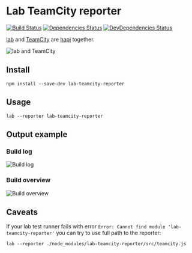 # Lab TeamCity reporter

[![Build Status](https://travis-ci.org/antipin/lab-teamcity-reporter.svg?branch=master)](https://travis-ci.org/antipin/lab-teamcity-reporter)
[![Dependencies Status](https://david-dm.org/antipin/lab-teamcity-reporter.svg)](https://david-dm.org/antipin/lab-teamcity-reporter)
[![DevDependencies Status](https://david-dm.org/antipin/lab-teamcity-reporter/dev-status.svg)](https://david-dm.org/antipin/lab-teamcity-reporter#info=devDependencies)

[lab](https://github.com/hapijs/lab) and [TeamCity](https://www.jetbrains.com/teamcity/) are [hapi](https://github.com/hapijs/hapi) together.

![lab and TeamCity](http://antip.in/f/lab_plus_teamcity.png)

## Install

```npm install --save-dev lab-teamcity-reporter```

## Usage

```lab --reporter lab-teamcity-reporter```

## Output example

### Build log

![Build log](http://antip.in/f/lvmh6.png)

### Build overview

![Build overview](http://antip.in/f/b01l2.png)

## Caveats

If your lab test runner fails with error ```Error: Cannot find module 'lab-teamcity-reporter'``` you can try to use full path to the reporter:

```lab --reporter ./node_modules/lab-teamcity-reporter/src/teamcity.js```